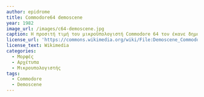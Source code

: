 ```yaml
---
author: epidrome
title: Commodore64 demoscene 
year: 1982 
image_url: /images/c64-demoscene.jpg
caption: Η προσιτή τιμή του μικροϋπολογιστή Commodore 64 τον έκανε δημοφιλή σε περισσότερο από δέκα εκατομύρια χρήστες, οι οποίοι εκτός από την αγορά λογισμικού και περιφερειακών, δημιούργησαν μια κοινότητα ερασιτεχνικής δημιουργίας και ανταλλαγής προγραμμάτων και παιχνιδιών, που διατηρήθηκε ως μέρος της ψηφιακής κουλτούρας και μετά την απόσυρση αυτού του μοντέλου. 
license_url: 'https://commons.wikimedia.org/wiki/File:Demoscene_Commodore_64.jpg'
license_text: Wikimedia 
categories:
  - Μορφές
  - Αρχέτυπα
  - Μικρουπολογιστής 
tags:
  - Commodore
  - Demoscene
---
```

